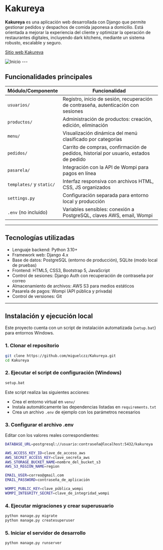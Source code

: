 # Kakureya

**Kakureya** es una aplicación web desarrollada con Django que permite gestionar pedidos y despachos de comida japonesa a domicilio. Está orientada a mejorar la experiencia del cliente y optimizar la operación de restaurantes digitales, incluyendo dark kitchens, mediante un sistema robusto, escalable y seguro.

[Sitio web Kakureya](https://kakureya-72c3bcabd294.herokuapp.com/) 

<img src="assets/images/readme/inicio.png" alt="Inicio"/>
---

## Funcionalidades principales

| Módulo/Componente          | Funcionalidad                                                                |
|----------------------------|------------------------------------------------------------------------------|
| `usuarios/`                | Registro, inicio de sesión, recuperación de contraseña, autenticación con sesiones |
| `productos/`               | Administración de productos: creación, edición, eliminación |
| `menu/`                    | Visualización dinámica del menú clasificado por categorías                  |
| `pedidos/`                 | Carrito de compras, confirmación de pedidos, historial por usuario, estados de pedido |
| `pasarela/`                | Integración con la API de Wompi para pagos en línea                         |
| `templates/` y `static/`   | Interfaz responsiva con archivos HTML, CSS, JS organizados                  |
| `settings.py`              | Configuración separada para entorno local y producción                     |
| `.env` (no incluido)       | Variables sensibles: conexión a PostgreSQL, claves AWS, email, Wompi       |

---

## Tecnologías utilizadas

- Lenguaje backend: Python 3.10+
- Framework web: Django 4.x
- Base de datos: PostgreSQL (entorno de producción), SQLite (modo local de pruebas)
- Frontend: HTML5, CSS3, Bootstrap 5, JavaScript
- Control de sesiones: Django Auth con recuperación de contraseña por correo
- Almacenamiento de archivos: AWS S3 para medios estáticos
- Pasarela de pagos: Wompi (API pública y privada)
- Control de versiones: Git

---

## Instalación y ejecución local

Este proyecto cuenta con un script de instalación automatizada (`setup.bat`) para entornos Windows.

### 1. Clonar el repositorio

```bash
git clone https://github.com/miguelczz/Kakureya.git
cd Kakureya
```

### 2. Ejecutar el script de configuración (Windows)
```bash
setup.bat
```
Este script realiza las siguientes acciones:

- Crea el entorno virtual en `venv/`
- Instala automáticamente las dependencias listadas en `requirements.txt`
- Crea un archivo `.env` de ejemplo con los parámetros necesarios

### 3. Configurar el archivo .env

Editar con los valores reales correspondientes:

```bash
DATABASE_URL=postgresql://usuario:contraseña@localhost:5432/kakureya

AWS_ACCESS_KEY_ID=clave_de_acceso_aws
AWS_SECRET_ACCESS_KEY=clave_secreta_aws
AWS_STORAGE_BUCKET_NAME=nombre_del_bucket_s3
AWS_S3_REGION_NAME=region

EMAIL_USER=correo@gmail.com
EMAIL_PASSWORD=contraseña_de_aplicación

WOMPI_PUBLIC_KEY=clave_pública_wompi
WOMPI_INTEGRITY_SECRET=clave_de_integridad_wompi
```

### 4. Ejecutar migraciones y crear superusuario
```bash
python manage.py migrate
python manage.py createsuperuser
```

### 5. Iniciar el servidor de desarrollo
```bash
python manage.py runserver
```
